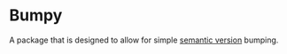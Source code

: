 # Bumpy

A package that is designed to allow for simple [semantic version](https://semver.org/) bumping.
